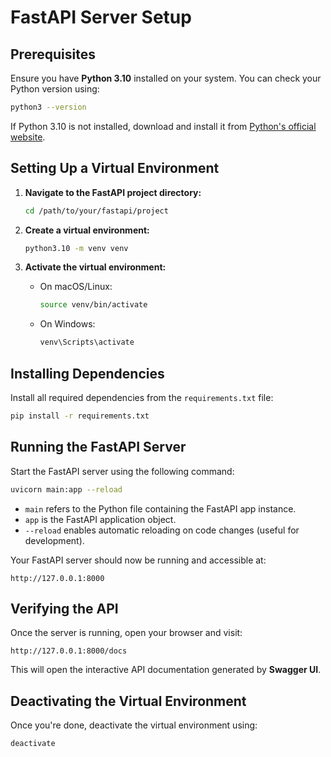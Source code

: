 # FastAPI Server Setup

## Prerequisites
Ensure you have **Python 3.10** installed on your system. You can check your Python version using:

```sh
python3 --version
```

If Python 3.10 is not installed, download and install it from [Python's official website](https://www.python.org/downloads/).

## Setting Up a Virtual Environment
1. **Navigate to the FastAPI project directory:**
   ```sh
   cd /path/to/your/fastapi/project
   ```

2. **Create a virtual environment:**
   ```sh
   python3.10 -m venv venv
   ```

3. **Activate the virtual environment:**
   - On macOS/Linux:
     ```sh
     source venv/bin/activate
     ```
   - On Windows:
     ```sh
     venv\Scripts\activate
     ```

## Installing Dependencies
Install all required dependencies from the `requirements.txt` file:

```sh
pip install -r requirements.txt
```

## Running the FastAPI Server
Start the FastAPI server using the following command:

```sh
uvicorn main:app --reload
```

- `main` refers to the Python file containing the FastAPI app instance.
- `app` is the FastAPI application object.
- `--reload` enables automatic reloading on code changes (useful for development).

Your FastAPI server should now be running and accessible at:

```
http://127.0.0.1:8000
```

## Verifying the API
Once the server is running, open your browser and visit:

```
http://127.0.0.1:8000/docs
```

This will open the interactive API documentation generated by **Swagger UI**.

## Deactivating the Virtual Environment
Once you're done, deactivate the virtual environment using:

```sh
deactivate
```

